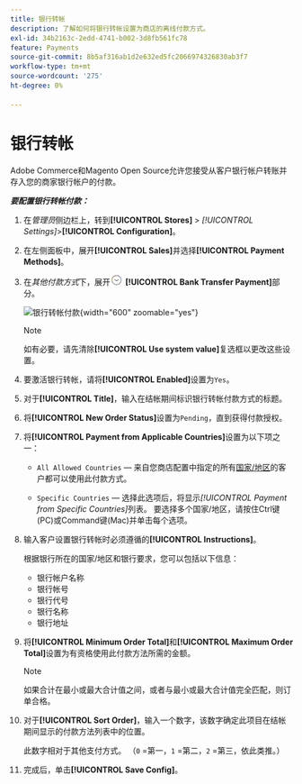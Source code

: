 ```yaml
---
title: 银行转帐
description: 了解如何将银行转帐设置为商店的离线付款方式。
exl-id: 34b2163c-2edd-4741-b002-3d8fb561fc78
feature: Payments
source-git-commit: 8b5af316ab1d2e632ed5fc2066974326830ab3f7
workflow-type: tm+mt
source-wordcount: '275'
ht-degree: 0%

---
```


# 银行转帐

Adobe Commerce和Magento Open Source允许您接受从客户银行帐户转账并存入您的商家银行帐户的付款。

**_要配置银行转帐付款：_**

1. 在&#x200B;_管理员_&#x200B;侧边栏上，转到&#x200B;**[!UICONTROL Stores]** > _[!UICONTROL Settings]_>**[!UICONTROL Configuration]**。

1. 在左侧面板中，展开&#x200B;**[!UICONTROL Sales]**&#x200B;并选择&#x200B;**[!UICONTROL Payment Methods]**。

1. 在&#x200B;_其他付款方式_&#x200B;下，展开![扩展选择器](../assets/icon-display-expand.png) **[!UICONTROL Bank Transfer Payment]**&#x200B;部分。

   ![银行转帐付款](../configuration-reference/sales/assets/payment-methods-bank-transfer-payment.png){width="600" zoomable="yes"}

   >[!NOTE]
   >
   >如有必要，请先清除&#x200B;**[!UICONTROL Use system value]**&#x200B;复选框以更改这些设置。

1. 要激活银行转帐，请将&#x200B;**[!UICONTROL Enabled]**&#x200B;设置为`Yes`。

1. 对于&#x200B;**[!UICONTROL Title]**，输入在结帐期间标识银行转帐付款方式的标题。

1. 将&#x200B;**[!UICONTROL New Order Status]**&#x200B;设置为`Pending`，直到获得付款授权。

1. 将&#x200B;**[!UICONTROL Payment from Applicable Countries]**&#x200B;设置为以下项之一：

   - `All Allowed Countries` — 来自您商店配置中指定的所有[国家/地区](../getting-started/store-details.md#country-options)的客户都可以使用此付款方式。

   - `Specific Countries` — 选择此选项后，将显示&#x200B;_[!UICONTROL Payment from Specific Countries]_&#x200B;列表。 要选择多个国家/地区，请按住Ctrl键(PC)或Command键(Mac)并单击每个选项。

1. 输入客户设置银行转帐时必须遵循的&#x200B;**[!UICONTROL Instructions]**。

   根据银行所在的国家/地区和银行要求，您可以包括以下信息：

   - 银行帐户名称
   - 银行帐号
   - 银行代号
   - 银行名称
   - 银行地址

1. 将&#x200B;**[!UICONTROL Minimum Order Total]**&#x200B;和&#x200B;**[!UICONTROL Maximum Order Total]**&#x200B;设置为有资格使用此付款方法所需的金额。

   >[!NOTE]
   >
   >如果合计在最小或最大合计值之间，或者与最小或最大合计值完全匹配，则订单合格。

1. 对于&#x200B;**[!UICONTROL Sort Order]**，输入一个数字，该数字确定此项目在结帐期间显示的付款方法列表中的位置。

   此数字相对于其他支付方式。 （`0` =第一，`1` =第二，`2` =第三，依此类推。）

1. 完成后，单击&#x200B;**[!UICONTROL Save Config]**。
